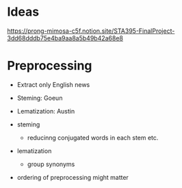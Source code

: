 # Ideas

https://prong-mimosa-c5f.notion.site/STA395-FinalProject-3dd68dddb75e4ba9aa8a5b49b42a68e8

# Preprocessing
- Extract only English news 
- Steming: Goeun
- Lematization: Austin 


- steming
  - reducinng conjugated words in each stem etc.  
- lematization 
  - group synonyms 
- ordering of preprocessing might matter 
